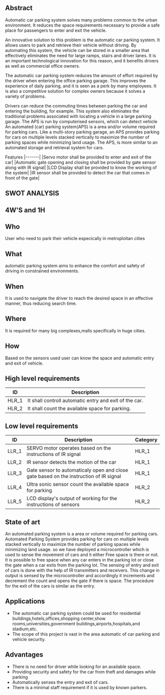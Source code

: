 ## Abstract


Automatic car parking system solves many problems common to the urban environment. It reduces the space requirements necessary to provide a safe place for passengers to enter and exit the vehicle.

An innovative solution to this problem is the automatic car parking system. It allows users to park and retrieve their vehicle without driving. By automating this system, the vehicle can be stored in a smaller area that effectively eliminates the need for large ramps, stairs and driver lanes. It is an important technological innovation for this reason, and it benefits drivers as well as commercial office owners.


The automatic car parking system reduces the amount of effort required by the driver when entering the office parking garage. This improves the experience of daily parking, and it is seen as a perk by many employees. It is also a competitive solution for complex owners because it solves a variety of problems.

Drivers can reduce the commuting times between parking the car and entering the building, for example. This system also eliminates the traditional problems associated with locating a vehicle in a large parking garage. The APS is run by computerised sensors, which can detect vehicle
An automated (car) parking system(APS) is a area and/or volume required for parking cars. 
Like a multi-story parking garage, an APS provides parking for cars on multiple levels stacked 
vertically to maximize the number of parking spaces while minimizing land usage. The APS, 
is more similar to an automated storage and retrieval system for cars. 



Features
|-------|
|Servo motor shall be provided to enter and exit of the car|
|Automatic gate opening and closing shall be provided by gate sensor along with IR signal|
|LCD Display shall be provided to know the working of the system|
|IR sensor shall be provided to detect the car that comes in front of the gate|

## SWOT ANALYSIS

 



## 4W'S  and 1H

## Who
 User who need to park their vehicle especically in metroploitan cities

## What
 automatic parking system aims to enhance the comfort and safety of driving in constrained environments.

## When
It is used to navigate the driver to reach the desired space in an effective manner, thus reducing search time.

## Where
It is required for many big complexes,malls specifically in huge cities.
 
 ## How
 Based on the sensors used user can know the space and automatic entry and exit of vehicle.



## High level requirements

|ID|Description|
|--|----------------------|
|HLR_1|It shall controll automatic entry and exit of the car.|
|HLR_2|It shall count the available space for parking.|


## Low level requirements
|ID|Description|Category|
|--|------------|---------|
|LLR_1|SERVO motor operates based on the instructions of IR signal|HLR_1|
|LLR_2|IR sensor detects the motion of the car|HLR_1|
|LLR_3|Gate sensor to automaticaly open and close gate based on the instruction of IR signal|HLR_1|
|LLR_4|Ultra sonic sensor count the available space for parking|HLR_2|
|LLR_5|LCD display's output of working for the instructions of sensors|HLR_2|



## State of art

An automated parking system is a area or volume required for parking cars. Automated Parking System provides parking for cars on multiple levels stacked vertically to maximize the number of parking spaces while minimizing land usage. so we have deployed a microcontroller which is used to sense the movement of cars and it either Free space is there or not. It is possible to free space when any car enters in the parking lot or close the gate when a car exits from the parking lot. The sensing of entry and exit of cars is done with the help of IR transmitters and receivers. This change in output is sensed by the microcontroller and accordingly it increments and decrement the count and opens the gate if there is space. The procedure for the exit of the cars is similar as the entry.



## Applications
* The automatic car parking system could be used for residential buildings,hotels,offices,shopping center,show rooms,universities,government buildings,airports,hospitals,and stadium,etc.
* The scope of this project is vast in the area automatic of car parking and vehicle security.

## Advantages
*  There is no need for driver while looking for an available space.
*  	Providing security and safety for the car from theft and damages while parking
*  	Automatically senses the entry and exit of cars.
*  	There is a minimal staff requirement if it is used by known parkers.
  	


